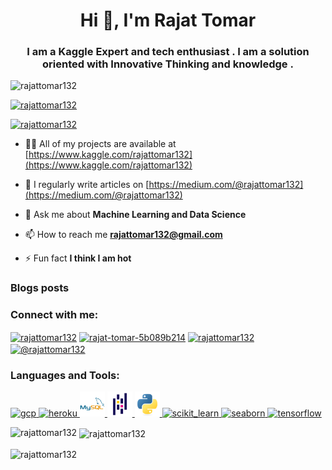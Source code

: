 <h1 align="center">Hi 👋, I'm Rajat Tomar</h1>
<h3 align="center">I am a Kaggle Expert and tech enthusiast . I am a solution oriented with Innovative Thinking and knowledge .</h3>

<p align="left"> <img src="https://komarev.com/ghpvc/?username=rajattomar132&label=Profile%20views&color=0e75b6&style=flat" alt="rajattomar132" /> </p>

<p align="left"> <a href="https://github.com/ryo-ma/github-profile-trophy"><img src="https://github-profile-trophy.vercel.app/?username=rajattomar132" alt="rajattomar132" /></a> </p>

<p align="left"> <a href="https://twitter.com/rajattomar132" target="blank"><img src="https://img.shields.io/twitter/follow/rajattomar132?logo=twitter&style=for-the-badge" alt="rajattomar132" /></a> </p>

- 👨‍💻 All of my projects are available at [https://www.kaggle.com/rajattomar132](https://www.kaggle.com/rajattomar132)

- 📝 I regularly write articles on [https://medium.com/@rajattomar132](https://medium.com/@rajattomar132)

- 💬 Ask me about **Machine Learning and Data Science**

- 📫 How to reach me **rajattomar132@gmail.com**

- ⚡ Fun fact **I think I am hot**

### Blogs posts
<!-- BLOG-POST-LIST:START -->
<!-- BLOG-POST-LIST:END -->

<h3 align="left">Connect with me:</h3>
<p align="left">
<a href="https://twitter.com/rajattomar132" target="blank"><img align="center" src="https://raw.githubusercontent.com/rahuldkjain/github-profile-readme-generator/master/src/images/icons/Social/twitter.svg" alt="rajattomar132" height="30" width="40" /></a>
<a href="https://linkedin.com/in/rajat-tomar-5b089b214" target="blank"><img align="center" src="https://raw.githubusercontent.com/rahuldkjain/github-profile-readme-generator/master/src/images/icons/Social/linked-in-alt.svg" alt="rajat-tomar-5b089b214" height="30" width="40" /></a>
<a href="https://kaggle.com/rajattomar132" target="blank"><img align="center" src="https://raw.githubusercontent.com/rahuldkjain/github-profile-readme-generator/master/src/images/icons/Social/kaggle.svg" alt="rajattomar132" height="30" width="40" /></a>
<a href="https://medium.com/@rajattomar132" target="blank"><img align="center" src="https://raw.githubusercontent.com/rahuldkjain/github-profile-readme-generator/master/src/images/icons/Social/medium.svg" alt="@rajattomar132" height="30" width="40" /></a>
</p>

<h3 align="left">Languages and Tools:</h3>
<p align="left"> <a href="https://cloud.google.com" target="_blank" rel="noreferrer"> <img src="https://www.vectorlogo.zone/logos/google_cloud/google_cloud-icon.svg" alt="gcp" width="40" height="40"/> </a> <a href="https://heroku.com" target="_blank" rel="noreferrer"> <img src="https://www.vectorlogo.zone/logos/heroku/heroku-icon.svg" alt="heroku" width="40" height="40"/> </a> <a href="https://www.mysql.com/" target="_blank" rel="noreferrer"> <img src="https://raw.githubusercontent.com/devicons/devicon/master/icons/mysql/mysql-original-wordmark.svg" alt="mysql" width="40" height="40"/> </a> <a href="https://pandas.pydata.org/" target="_blank" rel="noreferrer"> <img src="https://raw.githubusercontent.com/devicons/devicon/2ae2a900d2f041da66e950e4d48052658d850630/icons/pandas/pandas-original.svg" alt="pandas" width="40" height="40"/> </a> <a href="https://www.python.org" target="_blank" rel="noreferrer"> <img src="https://raw.githubusercontent.com/devicons/devicon/master/icons/python/python-original.svg" alt="python" width="40" height="40"/> </a> <a href="https://scikit-learn.org/" target="_blank" rel="noreferrer"> <img src="https://upload.wikimedia.org/wikipedia/commons/0/05/Scikit_learn_logo_small.svg" alt="scikit_learn" width="40" height="40"/> </a> <a href="https://seaborn.pydata.org/" target="_blank" rel="noreferrer"> <img src="https://seaborn.pydata.org/_images/logo-mark-lightbg.svg" alt="seaborn" width="40" height="40"/> </a> <a href="https://www.tensorflow.org" target="_blank" rel="noreferrer"> <img src="https://www.vectorlogo.zone/logos/tensorflow/tensorflow-icon.svg" alt="tensorflow" width="40" height="40"/> </a> </p>

<p><img align="left" src="https://github-readme-stats.vercel.app/api/top-langs?username=rajattomar132&show_icons=true&locale=en&layout=compact" alt="rajattomar132" /></p>

<p>&nbsp;<img align="center" src="https://github-readme-stats.vercel.app/api?username=rajattomar132&show_icons=true&locale=en" alt="rajattomar132" /></p>

<p><img align="center" src="https://github-readme-streak-stats.herokuapp.com/?user=rajattomar132&" alt="rajattomar132" /></p>
